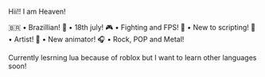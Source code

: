 Hii!! I am Heaven!

🇧🇷 • Brazillian!
🎂 • 18th july!
🎮 • Fighting and FPS!
📜 • New to scripting!
🎨 • Artist!
🏃 • New animator!
🎧 • Rock, POP and Metal!

Currently lesrning lua because of roblox but
I want to learn other languages soon!
